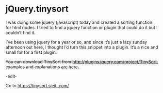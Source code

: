 <!--
  date: 2008-06-08
  modified: 2020-05-31
  slug: jquerytinysort
  type: post
  categories: code, JavaScript, jQuery
  tags: 
-->

# jQuery.tinysort

<p>I was doing some jquery (javascript) today and created a sorting function for html nodes. I tried to find a jquery function or plugin that could do it but I couldn&#8217;t find it.</p>
<p>I&#8217;ve been using jquery for a year or so, and since it&#8217;s just a lazy sunday afternoon out here, I thought I&#8217;d turn this snippet into a plugin. It&#8217;s a nice and small for for a first plugin.</p>
<p><del datetime="2012-01-30T11:39:14+00:00">You can download TinySort from <a href="http://plugins.jquery.com/project/TinySort">http://plugins.jquery.com/project/TinySort</a>, examples and explanations <a href="?page_id=321">are here</a>.</del></p>
<p>-edit-</p>
<p>Go to <a href="https://tinysort.sjeiti.com/">https://tinysort.sjeiti.com/</a></p>

